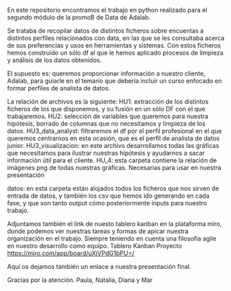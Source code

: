 En este repositorio encontramos el trabajo en python realizado para el segundo módulo de la promoB de Data de Adalab.

Se trataba de recopilar datos de distintos ficheros sobre encuentas a distintos perfiles relacionados con data, en las que se les consultaba acerca de sus preferencias y usos en herramientas y sistemas. Con estos ficheros hemos construído un sólo df al que le hemos aplicado procesos de limpieza y análisis de los datos obtenidos. 

El supuesto es: queremos proporcionar información a nuestro cliente, Adalab, para guiarle en el temario que debería incluir un curso enfocado en formar perfiles de analista de datos. 

La relación de archivos es la siguiente:
HU1: extracción de los distintos ficheros de los que disponemos, y su fusión en un sólo DF con el que trabajaremos.
HU2: selección de variables que queremos para nuestra hipótesis, borrado de columnas que no necesitamos y limpieza de los datos.
HU3_data_analyst: filtraremos el df por el perfil profesional en el que queremos centrarnos en esta ocasión, que es el perfil de analista de datos junior.
HU3_visualizacion: en este archivo desarrollamos todas las gráficas que necesitamos para ilustrar nuestras hipótesis y ayudarnos a sacar información útil para el cliente. 
HU_4: esta carpeta contiene la relación de imágenes png de todas nuestras gráficas. Necesarias para usar en nuestra presentación

datos: en esta carpeta están alojados todos los ficheros que nos sirven de entrada de datos, y también los csv que hemos ido generando en cada fase, y que son tanto output cómo posteriormente inputs para nuestro trabajo. 

Adjuntamos también el link de nuesto tablero kanban en la plataforma miro, donde podemos ver nuestras tareas y formas de apicar nuestra organización en el trabajo. Siempre teniendo en cuenta una filosofía agile en nuestro desarrollo como equipo.
Tablero Kanban Proyecto
https://miro.com/app/board/uXjVPdG1bPU=/


Aquí os dejamos también un enlace a nuestra presentación final.



Gracias por la atención. 
Paula, Natalia, Diana y Mar
